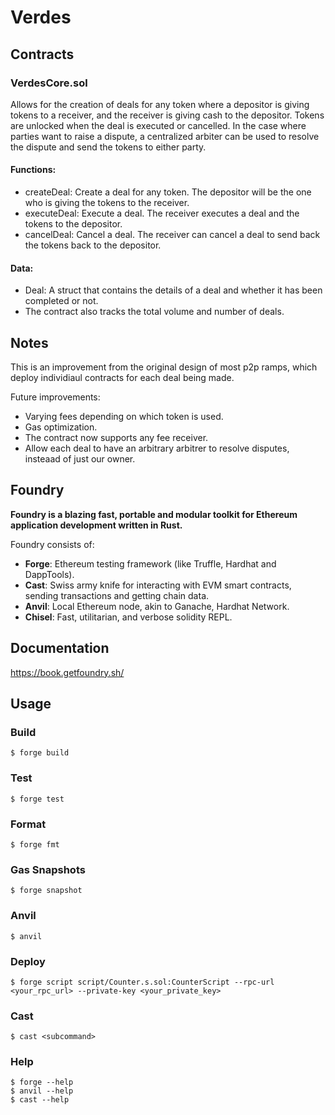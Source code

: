 # Verdes

## Contracts

### VerdesCore.sol

Allows for the creation of deals for any token where a depositor is giving tokens to a receiver, and the receiver is giving cash to the depositor. Tokens are unlocked when the deal is executed or cancelled. In the case where parties want to raise a dispute, a centralized arbiter can be used to resolve the dispute and send the tokens to either party.

#### Functions:

-   createDeal: Create a deal for any token. The depositor will be the one who is giving the tokens to the receiver.
-   executeDeal: Execute a deal. The receiver executes a deal and the tokens to the depositor.
-   cancelDeal: Cancel a deal. The receiver can cancel a deal to send back the tokens back to the depositor.

#### Data:

-   Deal: A struct that contains the details of a deal and whether it has been completed or not.
-   The contract also tracks the total volume and number of deals.


## Notes
This is an improvement from the original design of most p2p ramps, which deploy individiaul contracts for each deal being made. 

Future improvements:

-   Varying fees depending on which token is used.
-   Gas optimization.
-   The contract now supports any fee receiver.
-   Allow each deal to have an arbitrary arbitrer to resolve disputes, insteaad of just our owner.

## Foundry

**Foundry is a blazing fast, portable and modular toolkit for Ethereum application development written in Rust.**

Foundry consists of:

-   **Forge**: Ethereum testing framework (like Truffle, Hardhat and DappTools).
-   **Cast**: Swiss army knife for interacting with EVM smart contracts, sending transactions and getting chain data.
-   **Anvil**: Local Ethereum node, akin to Ganache, Hardhat Network.
-   **Chisel**: Fast, utilitarian, and verbose solidity REPL.

## Documentation

https://book.getfoundry.sh/

## Usage

### Build

```shell
$ forge build
```

### Test

```shell
$ forge test
```

### Format

```shell
$ forge fmt
```

### Gas Snapshots

```shell
$ forge snapshot
```

### Anvil

```shell
$ anvil
```

### Deploy

```shell
$ forge script script/Counter.s.sol:CounterScript --rpc-url <your_rpc_url> --private-key <your_private_key>
```

### Cast

```shell
$ cast <subcommand>
```

### Help

```shell
$ forge --help
$ anvil --help
$ cast --help
```
